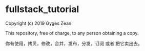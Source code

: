 # fullstack_tutorial

Copyright (c) 2019 Gyges Zean

This repository, free of charge, to any person obtaining a copy.

你有使用，拷贝，修改，合并，发布，分发，订阅 或者 把它卖出去。